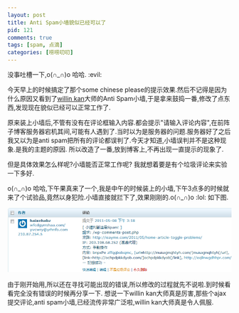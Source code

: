 ```yaml
---
layout: post
title: Anti Spam小墙貌似已经可以了
pid: 121
comments: true
tags: [spam, 点滴]
categories: [唠唠叨叨]
---
```

没事吐槽一下,o(∩_∩)o 哈哈. :evil:

今天早上的时候搞定了那个some chinese please的提示效果.然后不记得是因为什么原因又看到了[willin kan](http://kan.willin.org)大师的Anti Spam小墙,于是拿来鼓捣一番,修改了点东西,发现现在貌似已经可以正常工作了.

原来装上小墙后,不管有没有在评论框输入内容.都会提示"请输入评论内容",在前阵子博客服务器宕机其间,可能有人遇到了.当时以为是服务器的问题.服务器好了之后我又以为是anti spam把所有的评论都误判了.今天才知道,小墙误判并不是这种现象.是我的主题的原因.
所以改造了一番,放到博客上,不再出现一直提示的现象了.

但是具体效果怎么样呢?小墙能否正常工作呢? 我就想着要是有个垃圾评论来实验一下多好.

o(∩\_∩)o 哈哈,下午果真来了一个,我是中午的时候装上的小墙,下午3点多的时候就来了个试验品,竟然以身犯险.小墙直接就拦下了,效果刚刚的.o(∩_∩)o  :lol:
如下图.

![](/uploads/2011/05/08_01.png)

由于刚开始用,所以还在寻找可能出现的错误,所以修改的过程就先不说啦.到时候看看完全没有错误的时候再分享一下.
想说一下willin kan大师真是厉害,那些个ajax提交评论,anti spam小墙,已经流传非常广泛啦,willin kan大师真是令人佩服.
